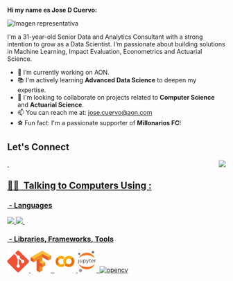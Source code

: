 <p><strong>Hi my name es Jose D Cuervo:</strong></p>

<img src="" alt="Imagen representativa">

<p>I'm a 31-year-old Senior Data and Analytics Consultant with a strong intention to grow as a Data Scientist. I'm passionate about building solutions in Machine Learning, Impact Evaluation, Econometrics and Actuarial Science.</p>

<ul>
  <li>🏢 I’m currently working on AON.</li>
  <li>📚 I'm actively learning <strong>Advanced Data Science</strong> to deepen my expertise.</li>
  <li>🤝 I'm looking to collaborate on projects related to <strong>Computer Science</strong> and <strong>Actuarial Science</strong>.</li>
  <li>📫 You can reach me at: <a href="mailto:jose.cuervo@aon.com">jose.cuervo@aon.com</a></li>
  <li>⚽ Fun fact: I'm a passionate supporter of <strong>Millonarios FC</strong>!</li>
</ul>


## Let's Connect 

<a href="https://www.linkedin.com/in/jdcuervo-129887108" target="_blank">
  <img src="https://github.com/j050/josecuervo9050/blob/Logos/Logo_Linke.png
</a>&nbsp;

<img alt="Coding Gif" src="https://github.com/sourabmaity/sourabmaity/blob/main/assets/gif.gif" height="200" align="right"/>&nbsp;
 <br/>
 
## 👨‍💻 &nbsp;Talking to Computers Using :

### &nbsp;- Languages

<img src = 'https://github.com/sourabmaity/sourabmaity/blob/main/assets/logo/r.png' height='40'/>&nbsp;<img src = 'https://github.com/sourabmaity/sourabmaity/blob/main/assets/logo/python.png' height='40'/>&nbsp;

### &nbsp;- Libraries, Frameworks, Tools  


<img src = 'https://github.com/saumya66/saumya66/blob/main/assets/logo/git.png' height='50'/>&nbsp;<img src = 'https://github.com/saumya66/saumya66/blob/main/assets/logo/tens.png' height='50'/>&nbsp;  <img src = 'https://github.com/saumya66/saumya66/blob/main/assets/logo/colab.png' height='50'/>&nbsp;<img src = 'https://github.com/saumya66/saumya66/blob/main/assets/logo/jupy.png' height='50'/>&nbsp;
<img src="https://www.vectorlogo.zone/logos/opencv/opencv-icon.svg" alt="opencv" width="40" height="40"/> 
